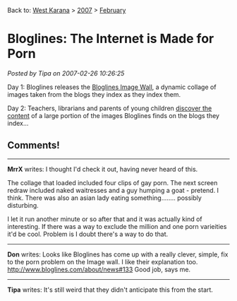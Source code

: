 Back to: [West Karana](/posts/westkarana.md) > [2007](/posts/2007/westkarana.md) > [February](./westkarana.md)
# Bloglines: The Internet is Made for Porn

*Posted by Tipa on 2007-02-26 10:26:25*

Day 1: Bloglines releases the [Bloglines Image Wall](http://www.bloglinesimagewall.com/), a dynamic collage of images taken from the blogs they index as they index them.

Day 2: Teachers, librarians and parents of young children [discover the content](http://www.bloglines.com/about/news) of a large portion of the images Bloglines finds on the blogs they index...
## Comments!

---

**MrrX** writes: I thought I'd check it out, having never heard of this. 

The collage that loaded included four clips of gay porn. The next screen redraw included naked waitresses and a guy humping a goat - pretend. I think. There was also an asian lady eating something........ possibly disturbing.

I let it run another minute or so after that and it was actually kind of interesting. If there was a way to exclude the million and one porn varieities it'd be cool. Problem is I doubt there's a way to do that.

---

**Don** writes: Looks like Bloglines has come up with a really clever, simple, fix to the porn problem on the Image wall. I like their explanation too. http://www.bloglines.com/about/news#133 Good job, says me.

---

**Tipa** writes: It's still weird that they didn't anticipate this from the start.

